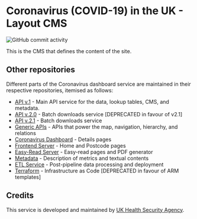 # Coronavirus (COVID-19) in the UK - Layout CMS

![GitHub commit activity](https://img.shields.io/github/commit-activity/y/publichealthengland/coronavirus-dashboard-layouts)


This is the CMS that defines the content of the site.

## Other repositories

Different parts of the Coronavirus dashboard service are maintained in their respective
repositories, itemised as follows:

- [API v.1](https://github.com/publichealthengland/coronavirus-dashboard-api-v1) - Main API service for the data, lookup tables, CMS, and metadata.
- [API v.2.0](https://github.com/publichealthengland/coronavirus-dashboard-api-v2) - Batch downloads service [DEPRECATED in favour of v2.1]
- [API v.2.1](https://github.com/publichealthengland/coronavirus-dashboard-api-v2-server) - Batch downloads service
- [Generic APIs](https://github.com/publichealthengland/coronavirus-dashboard-generic-apis) - APIs that power the map, navigation, hierarchy, and relations
- [Coronavirus Dashboard](https://github.com/publichealthengland/coronavirus-dashboard) - Details pages
- [Frontend Server](https://github.com/publichealthengland/coronavirus-dashboard-frontend-server) - Home and Postcode pages
- [Easy-Read Server](https://github.com/publichealthengland/coronavirus-dashboard-easy-read) - Easy-read pages and PDF generator
- [Metadata](https://github.com/publichealthengland/coronavirus-dashboard-metadata) - Description of metrics and textual contents
- [ETL Service](https://github.com/publichealthengland/coronavirus-dashboard-pipeline-etl) - Post-pipeline data processing and deployment
- [Terraform](https://github.com/publichealthengland/coronavirus-dashboard-terraform) - Infrastructure as Code [DEPRECATED in favour of ARM templates]


## Credits
This service is developed and maintained by [UK Health Security Agency](https://www.gov.uk/government/organisations/uk-health-security-agency).
